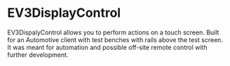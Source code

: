 # EV3DisplayControl
EV3DispalyControl allows you to perform actions on a touch screen.
Built for an Automotive client with test benches with rails above the test screen. It
was meant for automation and possible off-site remote control with further development.
